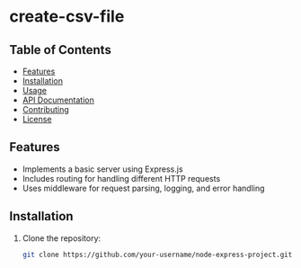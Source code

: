# create-csv-file


## Table of Contents

- [Features](#features)
- [Installation](#installation)
- [Usage](#usage)
- [API Documentation](#api-documentation)
- [Contributing](#contributing)
- [License](#license)

## Features

- Implements a basic server using Express.js
- Includes routing for handling different HTTP requests
- Uses middleware for request parsing, logging, and error handling

## Installation

1. Clone the repository:

   ```bash
   git clone https://github.com/your-username/node-express-project.git
